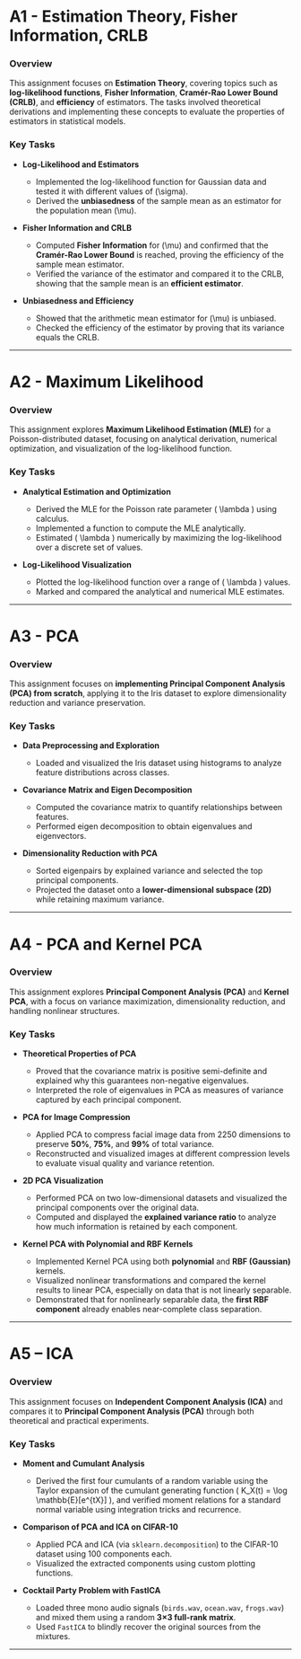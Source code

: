 # A1 - Estimation Theory, Fisher Information, CRLB

### Overview
This assignment focuses on **Estimation Theory**, covering topics such as **log-likelihood functions**, **Fisher Information**, **Cramér-Rao Lower Bound (CRLB)**, and **efficiency** of estimators. The tasks involved theoretical derivations and implementing these concepts to evaluate the properties of estimators in statistical models.

### Key Tasks

- **Log-Likelihood and Estimators**  
  - Implemented the log-likelihood function for Gaussian data and tested it with different values of \(\sigma\).
  - Derived the **unbiasedness** of the sample mean as an estimator for the population mean \(\mu\).

- **Fisher Information and CRLB**  
  - Computed **Fisher Information** for \(\mu\) and confirmed that the **Cramér-Rao Lower Bound** is reached, proving the efficiency of the sample mean estimator.
  - Verified the variance of the estimator and compared it to the CRLB, showing that the sample mean is an **efficient estimator**.

- **Unbiasedness and Efficiency**  
  - Showed that the arithmetic mean estimator for \(\mu\) is unbiased.
  - Checked the efficiency of the estimator by proving that its variance equals the CRLB.
  
---

# A2 - Maximum Likelihood

### **Overview**
This assignment explores **Maximum Likelihood Estimation (MLE)** for a Poisson-distributed dataset, focusing on analytical derivation, numerical optimization, and visualization of the log-likelihood function.

### **Key Tasks**

- **Analytical Estimation and Optimization**  
  - Derived the MLE for the Poisson rate parameter \( \lambda \) using calculus.  
  - Implemented a function to compute the MLE analytically.
  - Estimated \( \lambda \) numerically by maximizing the log-likelihood over a discrete set of values.  

- **Log-Likelihood Visualization**  
  - Plotted the log-likelihood function over a range of \( \lambda \) values.  
  - Marked and compared the analytical and numerical MLE estimates.

---

# A3 - PCA

### **Overview**  
This assignment focuses on **implementing Principal Component Analysis (PCA) from scratch**, applying it to the Iris dataset to explore dimensionality reduction and variance preservation.

### **Key Tasks**  

- **Data Preprocessing and Exploration**  
  - Loaded and visualized the Iris dataset using histograms to analyze feature distributions across classes.  

- **Covariance Matrix and Eigen Decomposition**  
  - Computed the covariance matrix to quantify relationships between features.  
  - Performed eigen decomposition to obtain eigenvalues and eigenvectors.

- **Dimensionality Reduction with PCA**  
  - Sorted eigenpairs by explained variance and selected the top principal components.  
  - Projected the dataset onto a **lower-dimensional subspace (2D)** while retaining maximum variance.

---

# A4 - PCA and Kernel PCA

### **Overview**  
This assignment explores **Principal Component Analysis (PCA)** and **Kernel PCA**, with a focus on variance maximization, dimensionality reduction, and handling nonlinear structures. 

### **Key Tasks**  

- **Theoretical Properties of PCA**  
  - Proved that the covariance matrix is positive semi-definite and explained why this guarantees non-negative eigenvalues.
  - Interpreted the role of eigenvalues in PCA as measures of variance captured by each principal component.

- **PCA for Image Compression**  
  - Applied PCA to compress facial image data from 2250 dimensions to preserve **50%**, **75%**, and **99%** of total variance.
  - Reconstructed and visualized images at different compression levels to evaluate visual quality and variance retention.

- **2D PCA Visualization**  
  - Performed PCA on two low-dimensional datasets and visualized the principal components over the original data.
  - Computed and displayed the **explained variance ratio** to analyze how much information is retained by each component.

- **Kernel PCA with Polynomial and RBF Kernels**  
  - Implemented Kernel PCA using both **polynomial** and **RBF (Gaussian)** kernels.
  - Visualized nonlinear transformations and compared the kernel results to linear PCA, especially on data that is not linearly separable.
  - Demonstrated that for nonlinearly separable data, the **first RBF component** already enables near-complete class separation.

--- 

# A5 – ICA 

### **Overview**  
This assignment focuses on **Independent Component Analysis (ICA)** and compares it to **Principal Component Analysis (PCA)** through both theoretical and practical experiments. 

### **Key Tasks**

- **Moment and Cumulant Analysis**  
  - Derived the first four cumulants of a random variable using the Taylor expansion of the cumulant generating function \( K_X(t) = \log \mathbb{E}[e^{tX}] \), and verified moment relations for a standard normal variable using integration tricks and recurrence.

- **Comparison of PCA and ICA on CIFAR-10**  
  - Applied PCA and ICA (via `sklearn.decomposition`) to the CIFAR-10 dataset using 100 components each.  
  - Visualized the extracted components using custom plotting functions.

- **Cocktail Party Problem with FastICA**  
  - Loaded three mono audio signals (`birds.wav`, `ocean.wav`, `frogs.wav`) and mixed them using a random **3×3 full-rank matrix**.
  - Used `FastICA` to blindly recover the original sources from the mixtures.

--- 